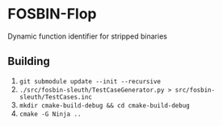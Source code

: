 # FOSBIN-Flop

Dynamic function identifier for stripped binaries

## Building
1. `git submodule update --init --recursive`
2. `./src/fosbin-sleuth/TestCaseGenerator.py > src/fosbin-sleuth/TestCases.inc`
3. `mkdir cmake-build-debug && cd cmake-build-debug`
4. `cmake -G Ninja ..`
